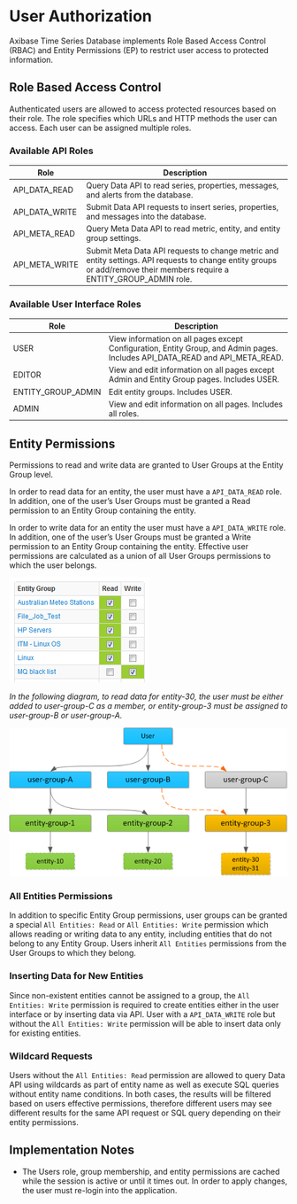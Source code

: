 # User Authorization


Axibase Time Series Database implements Role Based Access Control (RBAC)
and Entity Permissions (EP) to restrict user access to protected
information.

## Role Based Access Control

Authenticated users are allowed to access protected resources based on
their role. The role specifies which URLs and HTTP methods the user can access. Each user can be assigned multiple roles.

### Available API Roles
| Role | Description |
| --- | --- |
|API_DATA_READ | Query Data API to read series, properties, messages, and alerts from the database.|
|API_DATA_WRITE | Submit Data API requests to insert series, properties, and messages into the database.|
|API_META_READ | Query Meta Data API to read metric, entity, and entity group settings.|
|API_META_WRITE | Submit Meta Data API requests to change metric and entity settings. API requests to change entity groups or add/remove their members require a ENTITY_GROUP_ADMIN role.|

### Available User Interface Roles

| Role | Description |
| --- | --- |
| USER | View information on all pages except Configuration, Entity Group, and Admin pages. Includes API_DATA_READ and API_META_READ. |
| EDITOR | View and edit information on all pages except Admin and Entity Group pages. Includes USER. |
| ENTITY_GROUP_ADMIN | Edit entity groups. Includes USER. |
| ADMIN | View and edit information on all pages. Includes all roles. |

## Entity Permissions

Permissions to read and write data are granted to User Groups at the Entity Group level.

In order to read data for an entity, the user must have a `API_DATA_READ` role. In addition, one of the user’s User
Groups must be granted a Read permission to an Entity Group containing the
entity.

In order to write data for an entity the user must have a `API_DATA_WRITE` role. In addition, one of the user’s User Groups must be granted a Write permission to an Entity Group containing the entity. Effective user permissions are calculated as a union of all User Groups permissions to which the user belongs.

![entity_group_permission](images/entity_group_permission.png)

*In the following diagram, to read data for entity-30, the user must be either added to user-group-C as a member, or
entity-group-3 must be assigned to user-group-B or user-group-A.*

![atsd_role_hierarchy](images/atsd_role_hierarchy-2.png)

### All Entities Permissions

In addition to specific Entity Group permissions, user groups can be granted a special `All Entities: Read` or `All Entities: Write` permission which allows reading or writing data to any entity, including entities that do not belong to any Entity Group. Users inherit `All Entities` permissions from the
User Groups to which they belong.

### Inserting Data for New Entities

Since non-existent entities cannot be assigned to a group, the `All Entities: Write` permission is required to create
entities either in the user interface or by inserting data via API. User with a `API_DATA_WRITE` role but without the
`All Entities: Write` permission will be able to insert data only for existing entities.

### Wildcard Requests

Users without the `All Entities: Read` permission are allowed to query Data API using wildcards as part of entity name as well as execute SQL queries without entity name conditions. In both cases, the results will be filtered based on users effective permissions, therefore different users may see different results for the same API request or SQL query depending on their entity permissions.

## Implementation Notes

-   The Users role, group membership, and entity permissions are cached while the session is active or until it times out. In order to apply changes, the user must re-login into the application.
